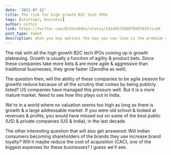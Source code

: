 ```yaml
---
date: '2021-07-12'
title: The risk for high growth B2C tech IPOs
tags: [startups, business]
author: nithin
link: https://twitter.com/Nithin0dha/status/1414457266078507015?s=20
post_type: tweet
description: when you buy options the max you can lose is the premium you have paid. But to get a sense of risk and how fast or easily you can lose, you should look at the exposure or contract value...
---
```

The risk with all the high growth B2C tech IPOs coming up is growth plateauing. Growth is usually a function of agility & product bets. Since these companies take more bets & are more agile & aggressive than traditional businesses, they grow faster (Zerodha as well).

The question then, will the ability of these companies to be agile (reason for growth) reduce because of all the scrutiny that comes by being publicly listed? US companies have managed this pressure well. But it is a more mature market. Need to see how this plays out in India. 

We're in a world where no valuation seems too high as long as there is growth & a large addressable market.
If you were old school & looked at revenues & profits, you would have missed out on some of the best public (US) & private companies (US & India), in the last decade. 

The other interesting question that will also get answered: 
Will Indian consumers becoming shareholders of the brands they use increase brand loyalty? Will it maybe reduce the cost of acquisition (CAC), one of the biggest expenses for these businesses? I guess we'll see.
